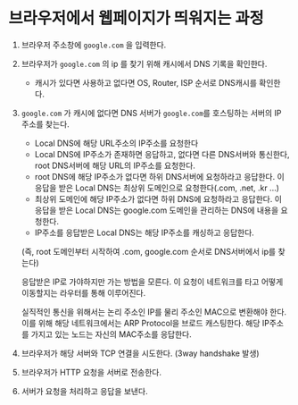 # **브라우저에서 웹페이지가 띄워지는 과정**

1. 브라우저 주소창에 `google.com` 을 입력한다.
2. 브라우저가 `google.com` 의 ip 를 찾기 위해 캐시에서 DNS 기록을 확인한다.
   - 캐시가 있다면 사용하고 없다면 OS, Router, ISP 순서로 DNS캐시를 확인한다.
3. `google.com` 가 캐시에 없다면 DNS 서버가 `google.com`를 호스팅하는 서버의 IP 주소를 찾는다.

   - Local DNS에 해당 URL주소의 IP주소를 요청한다
   - Local DNS에 IP주소가 존재하면 응답하고, 없다면 다른 DNS서버와 통신한다, root DNS서버에 해당 URL의 IP주소를 요청한다.
   - root DNS에 해당 IP주소가 없다면 하위 DNS서버에 요청하라고 응답한다. 이 응답을 받은 Local DNS는 최상위 도메인으로 요청한다(.com, .net, .kr ...)
   - 최상위 도메인에 해당 IP주소가 없다면 하위 DNS에 요청하라고 응답한다. 이 응답을 받은 Local DNS는 google.com 도메인을 관리하는 DNS에 내용을 요청한다.
   - IP주소를 응답받은 Local DNS는 해당 IP주소를 캐싱하고 응답한다.

   (즉, root 도메인부터 시작하여 .com, google.com 순서로 DNS서버에서 ip를 찾는다)

   응답받은 IP로 가야하지만 가는 방법을 모른다. 이 요청이 네트워크를 타고 어떻게 이동할지는 라우터를 통해 이루어진다.

   실직적인 통신을 위해서는 논리 주소인 IP를 물리 주소인 MAC으로 변환해야 한다. 이를 위해 해당 네트워크에서는 ARP Protocol을 브로드 캐스팅한다. 해당 IP주소를 가지고 있는 노드는 자신의 MAC주소를 응답한다.

4. 브라우저가 해당 서버와 TCP 연결을 시도한다.
   (3way handshake 발생)
5. 브라우저가 HTTP 요청을 서버로 전송한다.
6. 서버가 요청을 처리하고 응답을 보낸다.

